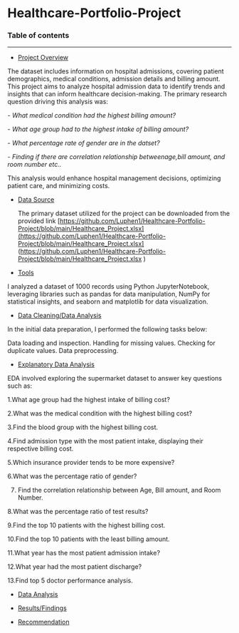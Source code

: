 # Healthcare-Portfolio-Project

### Table of contents

-----------------------


- [Project Overview](#Project_Overview)
  
 The dataset includes information on hospital admissions, covering patient demographics, medical 
 conditions, admission details and billing amount.
 This project aims to analyze hospital admission data to identify trends and insights that can inform healthcare decision-making. The primary research question driving this 
 analysis was:

*- What medical condition had the highest billing amount?*

*- What age group had to the highest intake of billing amount?*

*- What percentage rate of gender are in the datset?*

*- Finding if there are correlation relationship betweenage,bill amount, and room number etc..*
  
This 
analysis would enhance hospital management decisions, optimizing patient care, and minimizing 
costs.


- [Data Source](#Data_Source)

  The primary dataset utilized for the project can be downloaded from the provided link [https://github.com/Luphen1/Healthcare-Portfolio-Project/blob/main/Healthcare_Project.xlsx](https://github.com/Luphen1/Healthcare-Portfolio-Project/blob/main/Healthcare_Project.xlsx] 
 (https://github.com/Luphen1/Healthcare-Portfolio-Project/blob/main/Healthcare_Project.xlsx )
  
- [Tools](#Tools)
  
 I analyzed a dataset of 1000 records using Python JupyterNotebook, leveraging libraries such as pandas for data manipulation, NumPy for statistical insights, and seaborn and matplotlib for data visualization. 
  
- [Data Cleaning/Data Analysis](#Data_Cleaning/Data_Analysis)

In the initial data preparation, I performed the following tasks below:

Data loading and inspection.
Handling for missing values.
Checking for duplicate values.
Data preprocessing.

  
- [Explanatory Data Analysis](#Explanatory_Data_Analysis)
  
EDA involved exploring the supermarket dataset to answer key questions such as:
  

1.What age group had the highest intake of billing cost?
  
2.What was the medical condition with the highest billing cost?

3.Find the blood group with the highest billing cost.

4.Find admission type with the most patient intake, displaying their respective billing cost.

5.Which insurance provider tends to be more expensive?

6.What was the percentage ratio of gender?


7. Find the correlation relationship between Age, Bill amount, and Room Number.
   
8.What was the percentage ratio of test results?

9.Find the top 10 patients with the highest billing cost.

10.Find the top 10 patients with the least billing amount.

11.What year has the most patient admission intake?

12.What year had the most patient discharge?

13.Find top 5 doctor performance analysis.
  
  
  
- [Data Analysis](#Data_Analysis)
  
- [Results/Findings](#Results/Findings)
  
- [Recommendation](#Recommendation)
